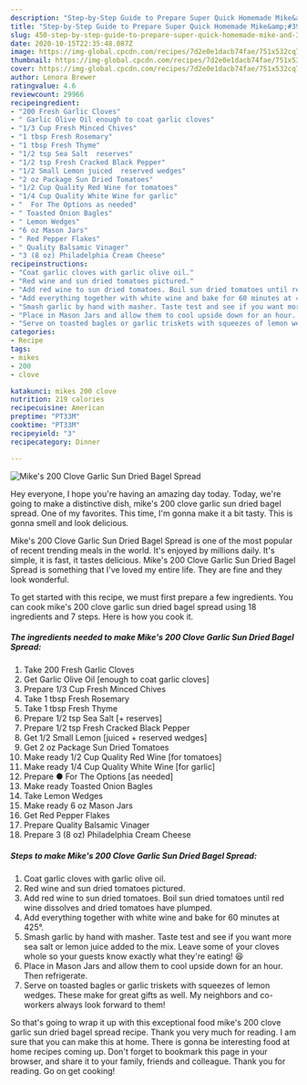 ```yaml
---
description: "Step-by-Step Guide to Prepare Super Quick Homemade Mike&amp;#39;s 200 Clove Garlic Sun Dried Bagel Spread"
title: "Step-by-Step Guide to Prepare Super Quick Homemade Mike&amp;#39;s 200 Clove Garlic Sun Dried Bagel Spread"
slug: 450-step-by-step-guide-to-prepare-super-quick-homemade-mike-and-39-s-200-clove-garlic-sun-dried-bagel-spread
date: 2020-10-15T22:35:48.087Z
image: https://img-global.cpcdn.com/recipes/7d2e0e1dacb74fae/751x532cq70/mikes-200-clove-garlic-sun-dried-bagel-spread-recipe-main-photo.jpg
thumbnail: https://img-global.cpcdn.com/recipes/7d2e0e1dacb74fae/751x532cq70/mikes-200-clove-garlic-sun-dried-bagel-spread-recipe-main-photo.jpg
cover: https://img-global.cpcdn.com/recipes/7d2e0e1dacb74fae/751x532cq70/mikes-200-clove-garlic-sun-dried-bagel-spread-recipe-main-photo.jpg
author: Lenora Brewer
ratingvalue: 4.6
reviewcount: 29966
recipeingredient:
- "200 Fresh Garlic Cloves"
- " Garlic Olive Oil enough to coat garlic cloves"
- "1/3 Cup Fresh Minced Chives"
- "1 tbsp Fresh Rosemary"
- "1 tbsp Fresh Thyme"
- "1/2 tsp Sea Salt  reserves"
- "1/2 tsp Fresh Cracked Black Pepper"
- "1/2 Small Lemon juiced  reserved wedges"
- "2 oz Package Sun Dried Tomatoes"
- "1/2 Cup Quality Red Wine for tomatoes"
- "1/4 Cup Quality White Wine for garlic"
- "  For The Options as needed"
- " Toasted Onion Bagles"
- " Lemon Wedges"
- "6 oz Mason Jars"
- " Red Pepper Flakes"
- " Quality Balsamic Vinager"
- "3 (8 oz) Philadelphia Cream Cheese"
recipeinstructions:
- "Coat garlic cloves with garlic olive oil."
- "Red wine and sun dried tomatoes pictured."
- "Add red wine to sun dried tomatoes. Boil sun dried tomatoes until red wine dissolves and dried tomatoes have plumped."
- "Add everything together with white wine and bake for 60 minutes at 425°."
- "Smash garlic by hand with masher. Taste test and see if you want more sea salt or lemon juice added to the mix. Leave some of your cloves whole so your guests know exactly what they&#39;re eating! 😆"
- "Place in Mason Jars and allow them to cool upside down for an hour. Then refrigerate."
- "Serve on toasted bagles or garlic triskets with squeezes of lemon wedges. These make for great gifts as well. My neighbors and co- workers always look forward to them!"
categories:
- Recipe
tags:
- mikes
- 200
- clove

katakunci: mikes 200 clove 
nutrition: 219 calories
recipecuisine: American
preptime: "PT33M"
cooktime: "PT33M"
recipeyield: "3"
recipecategory: Dinner

---
```



![Mike&#39;s 200 Clove Garlic Sun Dried Bagel Spread](https://img-global.cpcdn.com/recipes/7d2e0e1dacb74fae/751x532cq70/mikes-200-clove-garlic-sun-dried-bagel-spread-recipe-main-photo.jpg)

Hey everyone, I hope you're having an amazing day today. Today, we're going to make a distinctive dish, mike&#39;s 200 clove garlic sun dried bagel spread. One of my favorites. This time, I'm gonna make it a bit tasty. This is gonna smell and look delicious.

Mike&#39;s 200 Clove Garlic Sun Dried Bagel Spread is one of the most popular of recent trending meals in the world. It's enjoyed by millions daily. It's simple, it is fast, it tastes delicious. Mike&#39;s 200 Clove Garlic Sun Dried Bagel Spread is something that I've loved my entire life. They are fine and they look wonderful.




To get started with this recipe, we must first prepare a few ingredients. You can cook mike&#39;s 200 clove garlic sun dried bagel spread using 18 ingredients and 7 steps. Here is how you cook it.

<!--inarticleads1-->

##### The ingredients needed to make Mike&#39;s 200 Clove Garlic Sun Dried Bagel Spread:

1. Take 200 Fresh Garlic Cloves
1. Get  Garlic Olive Oil [enough to coat garlic cloves]
1. Prepare 1/3 Cup Fresh Minced Chives
1. Take 1 tbsp Fresh Rosemary
1. Take 1 tbsp Fresh Thyme
1. Prepare 1/2 tsp Sea Salt [+ reserves]
1. Prepare 1/2 tsp Fresh Cracked Black Pepper
1. Get 1/2 Small Lemon [juiced + reserved wedges]
1. Get 2 oz Package Sun Dried Tomatoes
1. Make ready 1/2 Cup Quality Red Wine [for tomatoes]
1. Make ready 1/4 Cup Quality White Wine [for garlic]
1. Prepare  ● For The Options [as needed]
1. Make ready  Toasted Onion Bagles
1. Take  Lemon Wedges
1. Make ready 6 oz Mason Jars
1. Get  Red Pepper Flakes
1. Prepare  Quality Balsamic Vinager
1. Prepare 3 (8 oz) Philadelphia Cream Cheese




<!--inarticleads2-->

##### Steps to make Mike&#39;s 200 Clove Garlic Sun Dried Bagel Spread:

1. Coat garlic cloves with garlic olive oil.
1. Red wine and sun dried tomatoes pictured.
1. Add red wine to sun dried tomatoes. Boil sun dried tomatoes until red wine dissolves and dried tomatoes have plumped.
1. Add everything together with white wine and bake for 60 minutes at 425°.
1. Smash garlic by hand with masher. Taste test and see if you want more sea salt or lemon juice added to the mix. Leave some of your cloves whole so your guests know exactly what they&#39;re eating! 😆
1. Place in Mason Jars and allow them to cool upside down for an hour. Then refrigerate.
1. Serve on toasted bagles or garlic triskets with squeezes of lemon wedges. These make for great gifts as well. My neighbors and co- workers always look forward to them!




So that's going to wrap it up with this exceptional food mike&#39;s 200 clove garlic sun dried bagel spread recipe. Thank you very much for reading. I am sure that you can make this at home. There is gonna be interesting food at home recipes coming up. Don't forget to bookmark this page in your browser, and share it to your family, friends and colleague. Thank you for reading. Go on get cooking!
